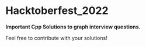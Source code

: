 # Hacktoberfest_2022

<b>Important Cpp Solutions to graph interview questions.</b>
<p> Feel free to contribute with your solutions! </p>
